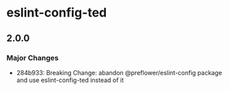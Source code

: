 # eslint-config-ted

## 2.0.0

### Major Changes

- 284b933: Breaking Change: abandon @preflower/eslint-config package and use eslint-config-ted instead of it
